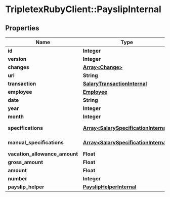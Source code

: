 # TripletexRubyClient::PayslipInternal

## Properties
Name | Type | Description | Notes
------------ | ------------- | ------------- | -------------
**id** | **Integer** |  | [optional] 
**version** | **Integer** |  | [optional] 
**changes** | [**Array&lt;Change&gt;**](Change.md) |  | [optional] 
**url** | **String** |  | [optional] 
**transaction** | [**SalaryTransactionInternal**](SalaryTransactionInternal.md) |  | [optional] 
**employee** | [**Employee**](Employee.md) |  | 
**date** | **String** | Voucher date. | [optional] 
**year** | **Integer** |  | [optional] 
**month** | **Integer** |  | [optional] 
**specifications** | [**Array&lt;SalarySpecificationInternal&gt;**](SalarySpecificationInternal.md) | Link to salary specifications. | [optional] 
**manual_specifications** | [**Array&lt;SalarySpecificationInternal&gt;**](SalarySpecificationInternal.md) | Link to salary specifications. | [optional] 
**vacation_allowance_amount** | **Float** |  | [optional] 
**gross_amount** | **Float** |  | [optional] 
**amount** | **Float** |  | [optional] 
**number** | **Integer** |  | [optional] 
**payslip_helper** | [**PayslipHelperInternal**](PayslipHelperInternal.md) |  | [optional] 


